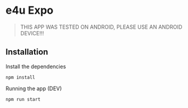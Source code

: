 # e4u Expo

> THIS APP WAS TESTED ON ANDROID, PLEASE USE AN ANDROID DEVICE!!!

## Installation

Install the dependencies

```
npm install
```

Running the app (DEV)

```
npm run start
```
